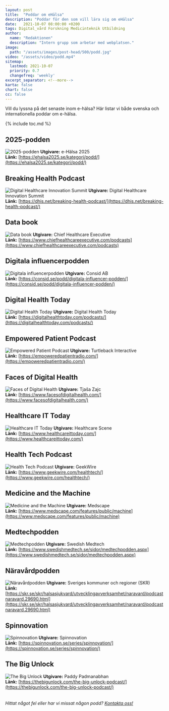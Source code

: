 ```yaml
---
layout: post
title:  "Poddar om eHälsa"
description: "Poddar för den som vill lära sig om eHälsa"
date:   2021-10-07 08:00:00 +0200
tags: Digital_vård Forskning Medicinteknik Utbildning
author:
  name: "Redaktionen"
  description: "Intern grupp som arbetar med webplatsen."
image:
  path: "/assets/images/post-head/500/podd.jpg"
video: "/assets/video/podd.mp4"
sitemap:
  lastmod: 2021-10-07
  priority: 0.7
  changefreq: 'weekly'
excerpt_separator: <!--more-->
karta: false
chart: false
cc: false
---
```


Vill du lyssna på det senaste inom e-hälsa? Här listar vi både svenska och internationella poddar om e-hälsa.

<!--more-->

{% include toc.md %}

## 2025-podden
![2025-podden](https://ehalsa2025.se/wp-content/uploads/2020/12/2025_podden-300x192.png)
**Utgivare:** e-Hälsa 2025 \
**Länk:** [https://ehalsa2025.se/kategori/podd/](https://ehalsa2025.se/kategori/podd/)

## Breaking Health Podcast
![Digital Healthcare Innovation Summit](https://is4-ssl.mzstatic.com/image/thumb/Podcasts115/v4/6b/2a/11/6b2a1132-a3a1-eef9-7ee6-d317db972317/mza_10458928773325536807.jpg/1200x630wp.png)
**Utgivare:** Digital Healthcare Innovation Summit \
**Länk:** [https://dhis.net/breaking-health-podcast/](https://dhis.net/breaking-health-podcast/)

## Data book
![Data book](https://is4-ssl.mzstatic.com/image/thumb/Podcasts115/v4/2f/f4/49/2ff449a8-c81a-7eb2-6bea-0204ffc20618/mza_17957022411911150351.png/1200x630wp.png)
**Utgivare:** Chief Healthcare Executive \
**Länk:** [https://www.chiefhealthcareexecutive.com/podcasts](https://www.chiefhealthcareexecutive.com/podcasts)

## Digitala influencerpodden
![Digitala influencerpodden](https://is5-ssl.mzstatic.com/image/thumb/Podcasts114/v4/a7/3a/3e/a73a3e9c-fdcb-bd73-7918-923b62b4de9e/mza_4650535653901688191.jpg/1200x630wp.png)
**Utgivare:** Consid AB \
**Länk:** [https://consid.se/podd/digitala-influencer-podden/](https://consid.se/podd/digitala-influencer-podden/)

## Digital Health Today
![Digital Health Today](https://digitalhealthtoday.com/wp-content/uploads/2020/11/DHT-Yoast-Default-Image-e1605887400717.png)
**Utgivare:** Digital Health Today \
**Länk:** [https://digitalhealthtoday.com/podcasts/](https://digitalhealthtoday.com/podcasts/)

## Empowered Patient Podcast
![Empowered Patient Podcast](https://is5-ssl.mzstatic.com/image/thumb/Podcasts115/v4/77/95/56/77955653-586c-d0bb-7a32-a9a9a6603d59/mza_15500523900534795002.jpg/1200x630wp.png)
**Utgivare:** Turtleback Interactive \
**Länk:** [https://empoweredpatientradio.com/](https://empoweredpatientradio.com/)

## Faces of Digital Health
![Faces of Digital Health](https://is3-ssl.mzstatic.com/image/thumb/Podcasts125/v4/43/8d/8a/438d8afc-8c68-23fe-524f-a7b5b38c4968/mza_1123211292233731078.jpeg/1200x630wp.png)
**Utgivare:** Tjaša Zajc \
**Länk:** [https://www.facesofdigitalhealth.com/](https://www.facesofdigitalhealth.com/)

## Healthcare IT Today
![Healthcare IT Today](https://is5-ssl.mzstatic.com/image/thumb/Podcasts114/v4/84/69/6c/84696c75-77ca-f4a9-3b97-edefcff5899a/mza_13011877895138958017.jpg/1200x630wp.png)
**Utgivare:** Healthcare Scene \
**Länk:** [https://www.healthcareittoday.com/](https://www.healthcareittoday.com/)

## Health Tech Podcast
![Health Tech Podcast](https://is1-ssl.mzstatic.com/image/thumb/Podcasts115/v4/c5/e8/06/c5e80631-347b-e40a-7124-843ab8c62e8b/mza_4861105677031319985.jpg/1200x630wp.png)
**Utgivare:** GeekWire \
**Länk:** [https://www.geekwire.com/healthtech/](https://www.geekwire.com/healthtech/)

## Medicine and the Machine
![Medicine and the Machine](https://is4-ssl.mzstatic.com/image/thumb/Podcasts113/v4/d3/4f/45/d34f4584-b72f-3f67-de5e-862b8d9699d1/mza_4583374504107295669.jpg/1200x630wp.png)
**Utgivare:** Medscape \
**Länk:** [https://www.medscape.com/features/public/machine](https://www.medscape.com/features/public/machine)

## Medtechpodden
![Medtechpodden](https://is5-ssl.mzstatic.com/image/thumb/Podcasts125/v4/e3/88/bd/e388bd93-dbe7-16dd-f90f-435d1cbc1d2d/mza_11098946648111094480.jpg/1200x630wp.png)
**Utgivare:** Swedish Medtech \
**Länk:** [https://www.swedishmedtech.se/sidor/medtechpodden.aspx](https://www.swedishmedtech.se/sidor/medtechpodden.aspx)

## Näravårdpodden
![Näravårdpodden](https://is1-ssl.mzstatic.com/image/thumb/Podcasts124/v4/38/46/ec/3846ecb6-6e31-c2a0-3f27-c57ffcdb96f7/mza_11130756247404823101.jpg/1200x630wp.png)
**Utgivare:** Sveriges kommuner och regioner (SKR) \
**Länk:** [https://skr.se/skr/halsasjukvard/utvecklingavverksamhet/naravard/podcastnaravard.29690.html](https://skr.se/skr/halsasjukvard/utvecklingavverksamhet/naravard/podcastnaravard.29690.html)

## Spinnovation
![Spinnovation](https://is5-ssl.mzstatic.com/image/thumb/Podcasts114/v4/f5/a1/0e/f5a10eef-f26d-5e47-79ca-fc7a8d4187a8/mza_13529052310017564820.png/1200x630wp.png)
**Utgivare:** Spinnovation \
**Länk:** [https://spinnovation.se/series/spinnovation/](https://spinnovation.se/series/spinnovation/)

## The Big Unlock
![The Big Unlock](https://is5-ssl.mzstatic.com/image/thumb/Podcasts115/v4/28/c8/94/28c89440-0fe3-9e12-6ee7-22ab76f8083a/mza_14394644370988519773.png/1200x630wp.png)
**Utgivare:** Paddy Padmanabhan \
**Länk:** [https://thebigunlock.com/the-big-unlock-podcast/](https://thebigunlock.com/the-big-unlock-podcast/)
<br/>
<br/>
<br/>
_Hittat något fel eller har vi missat någon podd? [Kontakta oss!](/index.html#form-message)_